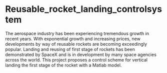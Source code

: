 # Reusable_rocket_landing_controlsystem
The aerospace industry has been experiencing tremendous growth in recent years. With exponential  growth and increasing prices, new developments by way of reusable rockets are becoming  exceedingly popular. Landing and reusing of first stage of rockets has been demonstrated by  SpaceX and is in development by many space agencies across the world. This project proposes a  control scheme for vertical landing the first stage of the rocket with a Matlab model. 
